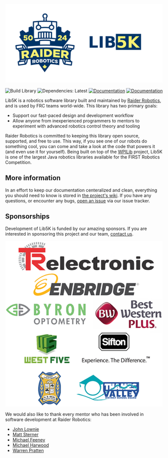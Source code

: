 ![Lib5K Logo](./assets/lib5k.png)

<!-- Badges go here -->
![Build Library](https://github.com/frc5024/lib5k/workflows/Build%20Library/badge.svg)
![Dependencies: Latest](https://img.shields.io/badge/dependencies-up--to--date-g)
[![Documentation](https://img.shields.io/badge/API-1.3.0-orange)](https://frc5024.github.io/lib5k/javadoc)
[![Documentation](https://img.shields.io/badge/-documentation-blue)](https://frc5024.github.io/lib5k)

Lib5K is a robotics software library built and maintained by [Raider Robotics](https://github.com/frc5024), and is used by FRC teams world-wide. This library has two primary goals:
 - Support our fast-paced design and development workflow
 - Allow anyone from inexperienced programmers to mentors to experiment with advanced robotics control theory and tooling

Raider Robotics is committed to keeping this library open source, supported, and free to use. This way, if you see one of our robots do something cool, you can come and take a look at the code that powers it (and even use it for yourself). Being built on top of the [WPILib](https://github.com/wpilibsuite/allwpilib/) project, Lib5K is one of the largest Java robotics libraries available for the FIRST Robotics Competition. 

## More information

In an effort to keep our documentation centeralized and clean, everything you should need to know is stored in [the project's wiki](https://frc5024.github.io/lib5k). If you have any questions, or encounter any bugs, [open an issue](https://github.com/frc5024/lib5k/issues/new/choose) via our issue tracker.

## Sponsorships

Development of Lib5K is funded by our amazing sponsors. If you are interested in sponsoring this project and our team, [contact us](mailto:bealrobotics@gmail.com).

<!-- Sponsor banners -->
![Sponsors](assets/sponsor-sheet.png)


We would also like to thank every mentor who has been involved in software development at Raider Robotics:

 - [John Lownie](https://github.com/johnlownie)
 - [Matt Sterner](https://github.com/Mattster092)
 - [Michael Feeney](https://github.com/LordMichaelmort)
 - [Michael Harwood](https://github.com/salamander2)
 - [Warren Pratten](https://github.com/awpratten)
